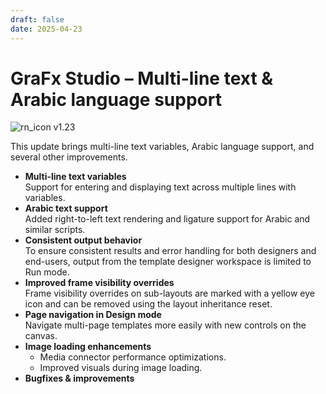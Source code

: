 ```yaml
---
draft: false
date: 2025-04-23
---
```


# GraFx Studio – Multi-line text & Arabic language support

![rn_icon](/assets/icon-GraFx-Studio.svg) <span class="version-label">v1.23</span>

This update brings multi-line text variables, Arabic language support, and several other improvements.

<!-- more -->  

- **Multi-line text variables**  
Support for entering and displaying text across multiple lines with variables.
- **Arabic text support**  
Added right-to-left text rendering and ligature support for Arabic and similar scripts.
- **Consistent output behavior**  
To ensure consistent results and error handling for both designers and end-users, output from the template designer workspace is limited to Run mode.
- **Improved frame visibility overrides**  
Frame visibility overrides on sub-layouts are marked with a yellow eye icon and can be removed using the layout inheritance reset.
- **Page navigation in Design mode**  
Navigate multi-page templates more easily with new controls on the canvas.
- **Image loading enhancements**
    - Media connector performance optimizations.
    - Improved visuals during image loading.
- **Bugfixes & improvements**  
